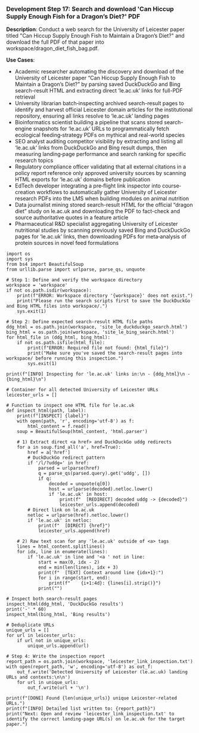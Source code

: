 ### Development Step 17: Search and download 'Can Hiccup Supply Enough Fish for a Dragon’s Diet?' PDF

**Description**: Conduct a web search for the University of Leicester paper titled "Can Hiccup Supply Enough Fish to Maintain a Dragon’s Diet?" and download the full PDF of that paper into workspace/dragon_diet_fish_bag.pdf.

**Use Cases**:
- Academic researcher automating the discovery and download of the University of Leicester paper “Can Hiccup Supply Enough Fish to Maintain a Dragon’s Diet?” by parsing saved DuckDuckGo and Bing search-result HTML and extracting direct ‘le.ac.uk’ links for full-PDF retrieval
- University librarian batch‐inspecting archived search-result pages to identify and harvest official Leicester domain articles for the institutional repository, ensuring all links resolve to ‘le.ac.uk’ landing pages
- Bioinformatics scientist building a pipeline that scans stored search-engine snapshots for ‘le.ac.uk’ URLs to programmatically fetch ecological feeding‐strategy PDFs on mythical and real-world species
- SEO analyst auditing competitor visibility by extracting and listing all ‘le.ac.uk’ links from DuckDuckGo and Bing result dumps, then measuring landing‐page performance and search ranking for specific research topics
- Regulatory compliance officer validating that all external citations in a policy report reference only approved university sources by scanning HTML exports for ‘le.ac.uk’ domains before publication
- EdTech developer integrating a pre‐flight link inspector into course‐creation workflows to automatically gather University of Leicester research PDFs into the LMS when building modules on animal nutrition
- Data journalist mining stored search-result HTML for the official “dragon diet” study on le.ac.uk and downloading the PDF to fact-check and source authoritative quotes in a feature article
- Pharmaceutical R&D specialist aggregating University of Leicester nutritional studies by scanning previously saved Bing and DuckDuckGo pages for ‘le.ac.uk’ links, then downloading PDFs for meta‐analysis of protein sources in novel feed formulations

```
import os
import sys
from bs4 import BeautifulSoup
from urllib.parse import urlparse, parse_qs, unquote

# Step 1: Define and verify the workspace directory
workspace = 'workspace'
if not os.path.isdir(workspace):
    print(f"ERROR: Workspace directory '{workspace}' does not exist.")
    print("Please run the search scripts first to save the DuckDuckGo and Bing HTML files into workspace/.")
    sys.exit(1)

# Step 2: Define expected search-result HTML file paths
ddg_html = os.path.join(workspace, 'site_le_duckduckgo_search.html')
bing_html = os.path.join(workspace, 'site_le_bing_search.html')
for html_file in (ddg_html, bing_html):
    if not os.path.isfile(html_file):
        print(f"ERROR: Required file not found: {html_file}")
        print("Make sure you've saved the search-result pages into workspace/ before running this inspection.")
        sys.exit(1)

print(f"[INFO] Inspecting for 'le.ac.uk' links in:\n - {ddg_html}\n - {bing_html}\n")

# Container for all detected University of Leicester URLs
leicester_urls = []

# Function to inspect one HTML file for le.ac.uk
def inspect_html(path, label):
    print(f"[INSPECT] {label}")
    with open(path, 'r', encoding='utf-8') as f:
        html_content = f.read()
    soup = BeautifulSoup(html_content, 'html.parser')

    # 1) Extract direct <a href> and DuckDuckGo uddg redirects
    for a in soup.find_all('a', href=True):
        href = a['href']
        # DuckDuckGo redirect pattern
        if '/l/?uddg=' in href:
            parsed = urlparse(href)
            q = parse_qs(parsed.query).get('uddg', [])
            if q:
                decoded = unquote(q[0])
                host = urlparse(decoded).netloc.lower()
                if 'le.ac.uk' in host:
                    print(f"  [REDIRECT] decoded uddg -> {decoded}")
                    leicester_urls.append(decoded)
        # Direct link on le.ac.uk
        netloc = urlparse(href).netloc.lower()
        if 'le.ac.uk' in netloc:
            print(f"  [DIRECT] {href}")
            leicester_urls.append(href)

    # 2) Raw text scan for any 'le.ac.uk' outside of <a> tags
    lines = html_content.splitlines()
    for idx, line in enumerate(lines):
        if 'le.ac.uk' in line and '<a ' not in line:
            start = max(0, idx - 2)
            end = min(len(lines), idx + 3)
            print(f"  [TEXT] Context around line {idx+1}:")
            for i in range(start, end):
                print(f"    {i+1:4d}: {lines[i].strip()}")
            print("")

# Inspect both search-result pages
inspect_html(ddg_html, 'DuckDuckGo results')
print('-' * 60)
inspect_html(bing_html, 'Bing results')

# Deduplicate URLs
unique_urls = []
for url in leicester_urls:
    if url not in unique_urls:
        unique_urls.append(url)

# Step 4: Write the inspection report
report_path = os.path.join(workspace, 'leicester_link_inspection.txt')
with open(report_path, 'w', encoding='utf-8') as out_f:
    out_f.write('Detected University of Leicester (le.ac.uk) landing URLs and contexts:\n\n')
    for url in unique_urls:
        out_f.write(url + '\n')

print(f"[DONE] Found {len(unique_urls)} unique Leicester-related URLs.")
print(f"[INFO] Detailed list written to: {report_path}")
print("Next: Open and review 'leicester_link_inspection.txt' to identify the correct landing-page URL(s) on le.ac.uk for the target paper.")
```